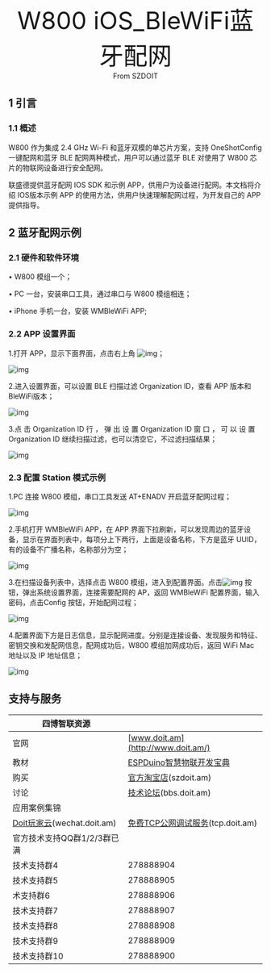 <center><font size=10> W800 iOS_BleWiFi蓝牙配网 </center></font>
<center> From SZDOIT</center>



## 1 引言

### 1.1 概述

W800 作为集成 2.4 GHz Wi-Fi 和蓝牙双模的单芯片方案，支持 OneShotConfig 一键配网和蓝牙 BLE 配网两种模式，用户可以通过蓝牙 BLE 对使用了 W800 芯片的物联网设备进行安全配网。

联盛德提供蓝牙配网 IOS SDK 和示例 APP，供用户为设备进行配网。本文档将介绍 IOS版本示例 APP 的使用方法，供用户快速理解配网过程，为开发自己的 APP 提供指导。

## 2 蓝牙配网示例

### 2.1 硬件和软件环境

• W800 模组一个；

• PC 一台，安装串口工具，通过串口与 W800 模组相连；

• iPhone 手机一台，安装 WMBleWiFi APP;

### 2.2 APP 设置界面

1.打开 APP，显示下面界面，点击右上角 ![img](https://github.com/SmartArduino/zhdocs/raw/master/zhW_Series/Docs/WiFi_Config/iOS/wps1.png)；

![img](https://github.com/SmartArduino/zhdocs/raw/master/zhW_Series/Docs/WiFi_Config/iOS/wps2.png)

2.进入设置界面，可以设置 BLE 扫描过滤 Organization ID，查看 APP 版本和 BleWiFi版本；

![img](https://github.com/SmartArduino/zhdocs/raw/master/zhW_Series/Docs/WiFi_Config/iOS/wps3.png)

3.点 击 Organization ID 行 ， 弹 出 设 置 Organization ID 窗 口 ， 可 以 设 置Organization ID 继续扫描过滤，也可以清空它，不过滤扫描结果；

![img](https://github.com/SmartArduino/zhdocs/raw/master/zhW_Series/Docs/WiFi_Config/iOS/wps4.png)

### 2.3 配置 Station 模式示例

1.PC 连接 W800 模组，串口工具发送 AT+ENADV 开启蓝牙配网过程；

![img](https://github.com/SmartArduino/zhdocs/raw/master/zhW_Series/Docs/WiFi_Config/iOS/wps5.png)

2.手机打开 WMBleWiFi APP，在 APP 界面下拉刷新，可以发现周边的蓝牙设备，显示在界面列表中，每项分上下两行，上面是设备名称，下方是蓝牙 UUID，有的设备不广播名称，名称部分为空；

![img](https://github.com/SmartArduino/zhdocs/raw/master/zhW_Series/Docs/WiFi_Config/iOS/wps6.png)

3.在扫描设备列表中，选择点击 W800 模组，进入到配置界面。点击![img](https://github.com/SmartArduino/zhdocs/raw/master/zhW_Series/Docs/WiFi_Config/iOS/wps7.png) 按钮，弹出系统设置界面，连接需要配网的 AP，返回 WMBleWiFi 配置界面，输入密码，点击Config 按钮，开始配网过程；

![img](https://github.com/SmartArduino/zhdocs/raw/master/zhW_Series/Docs/WiFi_Config/iOS/wps8.png)

4.配置界面下方是日志信息，显示配网进度。分别是连接设备、发现服务和特征、密钥交换和发配网信息，配网成功后，W800 模组加网成功后，返回 WiFi Mac 地址以及 IP 地址信息；

![img](https://github.com/SmartArduino/zhdocs/raw/master/zhW_Series/Docs/WiFi_Config/iOS/wps9.png)



## 支持与服务

| 四博智联资源                                        |                                                              |
| --------------------------------------------------- | ------------------------------------------------------------ |
| 官网                                                | [www.doit.am](http://www.doit.am/)                           |
| 教材                                                | [ESPDuino智慧物联开发宝典](https://item.taobao.com/item.htm?spm=a1z10.3-c.w4002-7420449993.9.Bgp1Ll&id=520583000610) |
| 购买                                                | [官方淘宝店](https://szdoit.taobao.com/)(szdoit.am)          |
| 讨论                                                | [技术论坛](http://bbs.doit.am/forum.php)(bbs.doit.am)        |
| 应用案例集锦                                        |                                                              |
| [Doit玩家云](http://wechat.doit.am)(wechat.doit.am) | [免费TCP公网调试服务](http://tcp.doit.am)(tcp.doit.am)       |
| 官方技术支持QQ群1/2/3群已满                         |                                                              |
| 技术支持群4                                         | 278888904                                                    |
| 技术支持群5                                         | 278888905                                                    |
| 术支持群6                                           | 278888906                                                    |
| 技术支持群7                                         | 278888907                                                    |
| 技术支持群8                                         | 278888908                                                    |
| 技术支持群9                                         | 278888909                                                    |
| 技术支持群10                                        | 278888900                                                    |